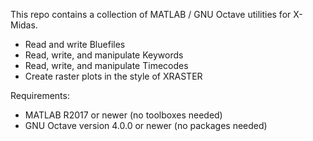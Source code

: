 ﻿This repo contains a collection of MATLAB / GNU Octave utilities for X-Midas.

* Read and write Bluefiles
* Read, write, and manipulate Keywords
* Read, write, and manipulate Timecodes
* Create raster plots in the style of XRASTER

Requirements:
* MATLAB R2017 or newer (no toolboxes needed)
* GNU Octave version 4.0.0 or newer (no packages needed)
